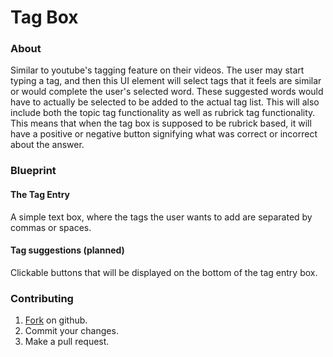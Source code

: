 Tag Box
====================

### About

Similar to youtube's tagging feature on their videos.  The user may start typing a tag, and then this UI element
will select tags that it feels are similar or would complete the user's selected word.  These suggested words would
have to actually be selected to be added to the actual tag list.  This will also include both the topic tag functionality
as well as rubrick tag functionality.  This means that when the tag box is supposed to be rubrick based, it will have a 
positive or negative button signifying what was correct or incorrect about the answer.

### Blueprint

#### The Tag Entry

A simple text box, where the tags the user wants to add are separated by commas or spaces.

#### Tag suggestions (planned)

Clickable buttons that will be displayed on the bottom of the tag entry box.

### Contributing

1. [Fork](https://github.com/Socrenchus/tagbox/fork_select) on github.
2. Commit your changes.
3. Make a pull request.
